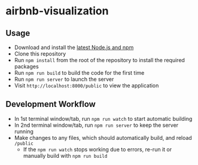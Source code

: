 # airbnb-visualization

## Usage

- Download and install the [latest Node.js and npm][1]
- Clone this repository
- Run `npm install` from the root of the repository to install the required packages
- Run `npm run build` to build the code for the first time
- Run `npm run server` to launch the server
- Visit `http://localhost:8000/public` to view the application

## Development Workflow

- In 1st terminal window/tab, run `npm run watch` to start automatic building
- In 2nd terminal window/tab, run `npm run server` to keep the server running
- Make changes to any files, which should automatically build, and reload `/public`
  - If the `npm run watch` stops working due to errors, re-run it or manually
    build with `npm run build`

[1]: https://nodejs.org/en/download/